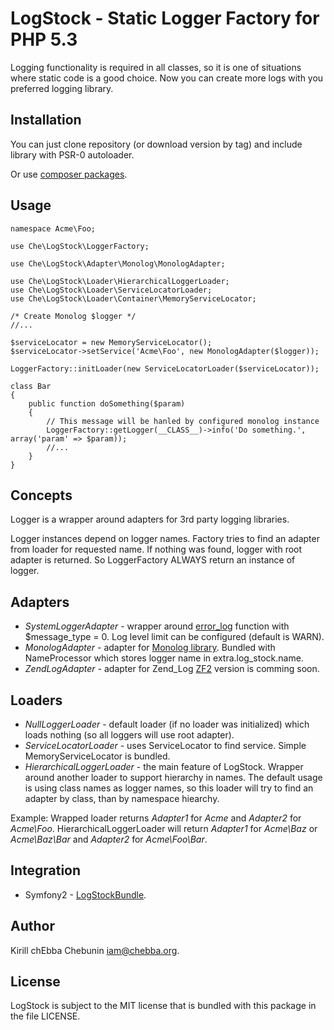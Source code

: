 LogStock - Static Logger Factory for PHP 5.3
============================================

Logging functionality is required in all classes, so it is one of situations where static code is a good choice. Now you can create more logs with you preferred logging library.

Installation
------------

You can just clone repository (or download version by tag) and include library with PSR-0 autoloader.

Or use [composer packages](http://packagist.org/packages/che/log-stock "che/log-stock").


Usage
-----

    namespace Acme\Foo;

    use Che\LogStock\LoggerFactory;

    use Che\LogStock\Adapter\Monolog\MonologAdapter;

    use Che\LogStock\Loader\HierarchicalLoggerLoader;
    use Che\LogStock\Loader\ServiceLocatorLoader;
    use Che\LogStock\Loader\Container\MemoryServiceLocator;

    /* Create Monolog $logger */
    //...

    $serviceLocator = new MemoryServiceLocator();
    $serviceLocator->setService('Acme\Foo', new MonologAdapter($logger));

    LoggerFactory::initLoader(new ServiceLocatorLoader($serviceLocator));

    class Bar
    {
        public function doSomething($param)
        {
            // This message will be hanled by configured monolog instance
            LoggerFactory::getLogger(__CLASS__)->info('Do something.', array('param' => $param));
            //...
        }
    }

Concepts
--------

Logger is a wrapper around adapters for 3rd party logging libraries.

Logger instances depend on logger names. Factory tries to find an adapter from loader for requested name. If nothing was found, logger with root adapter is returned. So LoggerFactory ALWAYS return an instance of logger.


Adapters
--------

*   _SystemLoggerAdapter_ - wrapper around [error_log](http://www.php.net/manual/en/function.error-log.php "error_log") function with $message_type = 0.
    Log level limit can be configured (default is WARN).
*   _MonologAdapter_ - adapter for [Monolog library](https://github.com/Seldaek/monolog "Monolog"). Bundled with NameProcessor which stores logger name in extra.log_stock.name.
*   _ZendLogAdapter_ - adapter for Zend_Log [ZF2](https://github.com/zendframework/zf2 "ZF2") version is comming soon.

Loaders
-------

*   _NullLoggerLoader_ - default loader (if no loader was initialized) which loads nothing (so all loggers will use root adapter).
*   _ServiceLocatorLoader_ - uses ServiceLocator to find service. Simple MemoryServiceLocator is bundled.
*   _HierarchicalLoggerLoader_ - the main feature of LogStock. Wrapper around another loader to support hierarchy in names.
    The default usage is using class names as logger names, so this loader will try to find an adapter by class, than by namespace hiearchy.

Example:
Wrapped loader returns _Adapter1_ for _Acme_ and _Adapter2_ for _Acme\\Foo_.
HierarchicalLoggerLoader will return _Adapter1_ for _Acme\\Baz_ or _Acme\\Baz\\Bar_ and _Adapter2_ for _Acme\\Foo\\Bar_.

Integration
-----------

* Symfony2 - [LogStockBundle](https://github.com/chEbba/LogStockBundle).

Author
------

Kirill chEbba Chebunin <iam@chebba.org>.

License
-------

LogStock is subject to the MIT license that is bundled with this package in the file LICENSE.